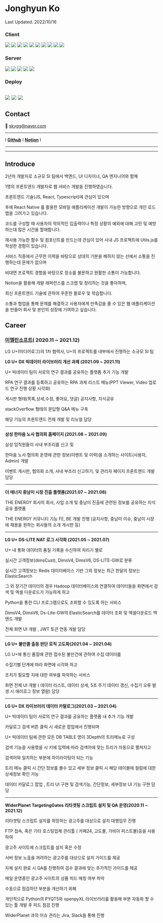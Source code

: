 # Jonghyun Ko

Last Updated. 2022/10/16

### Client
<img src="https://img.shields.io/badge/JavaScript-F7DF1E?style=flat&logo=JavaScript&logoColor=white"/></a>
<img src="https://img.shields.io/badge/TypeScript-3178C6?style=flat&logo=TypeScript&logoColor=white"/></a>
<img src="https://img.shields.io/badge/React-61DAFE?style=flat&logo=React&logoColor=white"/></a>
<img src="https://img.shields.io/badge/NextJS-000000?style=flat&logo=Next.js&logoColor=white"/></a>
<img src="https://img.shields.io/badge/Redux-764ABC?style=flat&logo=Redux&logoColor=white"/></a>
<img src="https://img.shields.io/badge/Jest-C21325?style=flat&logo=Jest&logoColor=white"/></a>
<img src="https://img.shields.io/badge/Storybook-FF4785?style=flat&logo=Storybook&logoColor=white"/></a>
<img src="https://img.shields.io/badge/Jquery-0769AD?style=flat&logo=jQuery&logoColor=white"/></a>
<img src="https://img.shields.io/badge/Sass-CC6699?style=flat&logo=Sass&logoColor=white"/></a>
<img src="https://img.shields.io/badge/Gatsby-663399?style=flat&logo=Gatsby&logoColor=white"/></a>

### Server
<img src="https://img.shields.io/badge/Spring Boot-6DB33F?style=flat-square&logo=SpringBoot&logoColor=white"/></a>
<img src="https://img.shields.io/badge/Node.js-339933?style=flat-square&logo=Node.js&logoColor=white"/></a>
<img src="https://img.shields.io/badge/MySQL-4479A1?style=flat-square&logo=MySQL&logoColor=white"/></a>
<img src="https://img.shields.io/badge/Oracle-F80000?style=flat-square&logo=Oracle&logoColor=white"/></a>
<img src="https://img.shields.io/badge/Elastic search-005571?style=flat-square&logo=Elasticsearch&logoColor=white"/></a>

### Deploy
<img src="https://img.shields.io/badge/Atlassian-0052CC?style=flat-square&logo=Atlassian&logoColor=white"/></a>
<img src="https://img.shields.io/badge/Vercel-000000?style=flat-square&logo=Vercel&logoColor=white"/></a>
<img src="https://img.shields.io/badge/AWS-FF9900?style=flat-square&logo=Amazon AWS&logoColor=white"/></a>
---
## Contact

💌 skygg@naver.com


---

I **[Github](https://github.com/orderthan23?tab=repositories)** I **[Notion](https://www.notion.so/WorkSpace-f597ad428b084d48a9d1f46362d8d8d5)** I

---


---

## Introduce

2년차 개발자로 소규모 SI 팀에서 백엔드, UI 디자이너, QA 엔지니어와 함께 

1명의 프론트엔드 개발자로 웹 서비스 개발을 진행하였습니다.

프론트엔드 기술(JS, React, Typescript)에 관심이 있으며 

후에 React Native 를 활용한 모바일 애플리케이션 개발이 가능한 방향으로 개인 로드맵을 그려가고 있습니다.

코드를 구성할 때 사용자의 악의적인 입출력이나 특정 상황의 예외에 대해 고민 및 예방하는데 많은 시간을 할애합니다.

재사용 가능한 함수 및 컴포넌트를 만드는데 관심이 있어 사내 JS 프로젝트에 Utils.js를 작성한 경험이 있습니다.

서비스 직종에서 근무한 이력을 바탕으로 상대의 기분을 해하지 않는 선에서 소통을 진행하는데 문제가 없으며

비대면 프로젝트 경험을 바탕으로 장소를 불문하고 원활한 소통이 가능합니다. 

Notion을 활용해 개발 래퍼런스를 스크랩 및 정리하는 것을 좋아하며, 

최신 프론트엔드 기술에 관하여 꾸준한 팔로우 및 학습합니다.

소통과 협업을 통해 문제를 해결하고 사용자에게 만족감을 줄 수 있은 웹 애플리케이션을 만들어 회사 및 본인의 성장에 기여하고 싶습니다.

## Career

### [미엘린소프트](https://www.myelinsoft.com)( 2020.11 ~ 2021.12)

LG U+(미디어로그)의 1차 협력사, U+의 프로젝트를 내부에서 진행하는 소규모 SI 팀

**LG U+ DX 빅데이터 라이브러리 개선 과제 (2021.09 ~ 2021.11)** 

U+ 빅데이터 팀이 서로의 연구 결과를 공유하는 플랫폼 추가 기능 개발

RPA 연구 결과를 등록하고 공유하는 RPA 과제 리스트 메뉴(PPT Viewer, Video 업로드 연구 진행 상황 시각화)

게시판 형태(목록,상세,수정, 좋아요, 댓글) 공지사항, 지식공유

stackOverflow 형태의 문답형  Q&A 메뉴 구축

해당 기능의 프론트엔드 전체 개발 및 리뉴얼 담당

    

---

**삼성 한마음 노사 협의회 홈페이지 (2021.08 ~ 2021.09)** 

삼성 임직원들이 사내 부조리를 신고 및 

한마음 노사 협의회 운영에 관한 정보(이벤트 및 이력)을 소개하는 사이트(사용자, Admin) 개발

이벤트 게시판, 협의회 소개, 사내 부조리 신고하기, 및 관리자 페이지 프론트엔드 개발 담당
    

---

**더 에너지 중남미 시장 진출 플랫폼(2021.07 ~ 2021.08)** 

THE ENERGY 회사의 회사, 사업 소개 및 중남미 진출에 관련된 정보를 공유하는 지식 공유 플랫폼

THE ENERGY 커뮤니티 기능 FE, BE 개발 진행 (공지사항, 중남미 이슈, 중남미 시장에 채용을 원하는 회사들의 소개 게시판 등)
    
---

**LG U+ DS-LITE NAT 로그 시각화 (2021.05 ~ 2021.07)** 

U+ 내 통화 데이터의 품질 기록을 수신하여 처리기 별로

실시간 고객정보(dimsCust), DimsV4, DimsV6, DS-LITE-GW로 분류

실시간 고객정보는 Redis 데이터베이스 기반 그외 정보는 최근 한달의 정보는 ElasticSearch

그 외 장기간 데이터의 경우 Hadoop 데이터베이스와 연결하여 데이터들을 화면에서 검색 및 엑셀 다운로드가 가능하게 하고

Python을 통한 CLI 프로그램으로도 조회할 수 있도록 하는 서비스

DimsV4, DimsV6, Ds-Lite-GW의 ElasticSearch를 데이터 조회 및 엑셀다운로드 백엔드 개발

전체 화면 UI 개발 , JWT 토큰 연동 개발 담당
    

---

**LG U+ 불만콜 출동 판단 로직 고도화(2021.04 ~ 2021.04)**

LG U+에 통신 품질에 관한 접수된 불만건에 관하여 수집 데이터를 

수집기별 단계에 따라 화면에 시각화 하고 

조치가 필요할 지에 대한 여부를 파악하는 서비스 

화면 전체 UI 개발 ( 데이터 리스트, 데이터 상세, 5초 주기 데이터 갱신, 수집기 오류 발생 시 에러로그 정보 열람) 담당
    

---

**LG U+ DX 라이브러리 데이터 카탈로그(2021.03 ~ 2021.04)**

U+ 빅데이터 팀이 서로의 연구 결과를 공유하는 플랫폼 내 추가 기능 개발

카달로그 검색 버튼 클릭 시 새로운 팝업에서 진행되며 

U+ 빅데이터 팀에 관한 모든 DB TABLE 명이 3Depth의 트리메뉴로 구성

검색 기능을 사용했을 시 키에 입력에 따라 검색어에 맞는 트리가 자동으로 펼쳐지고 

검색어와 일치하는 부분에 하이라이팅이 되는 기능

트리 메뉴 클릭 시 간단 정보를 볼수 있고 세부 정보 클릭 시 해당 테이블에 컬럼에 대한 상세정보 확인 가능

데이터 카달로그 팝업 , 트리 UI 구현 및 검색기능, 간단정보, 세부정보 UI 기능 구현 담당
    

---

**WiderPlanet TargetingGates 리타겟팅 스크립트 설치 및 QA 운영(2020.11 ~ 2021.12)**

리타겟팅 스크립트 설치를 희망하는 광고주를 대상으로 설치 대행업무 진행

FTP 접속, 혹은 기타 호스팅업체 관리툴 ( 카페24, 고도몰, 가비아 퍼스트몰)등을 사용하여 

광고주 사이트에 스크립트를 설치 혹은 수정

서버 정보 노출을 꺼려하는 광고주를 대상으로 설치 가이드를 제공 

자체 설치 완료 시 QA를 진행하여 검수 결과에 맞는 추가적인 가이드를 제공

매일 운영중인 광고주 사이트의 상품 피드 매칭 여부 파악

수동으로 점검하던 부분을 개선하기 위해

개인적으로 Python의 PYQT5와 openpyXL 라이브러리를 활용해 부분 자동화 할 수 있는 툴 개발 후  피드 점검 진행 

WiderPlanet 과의 이슈 관리는 Jira, Slack을 통해 진행
